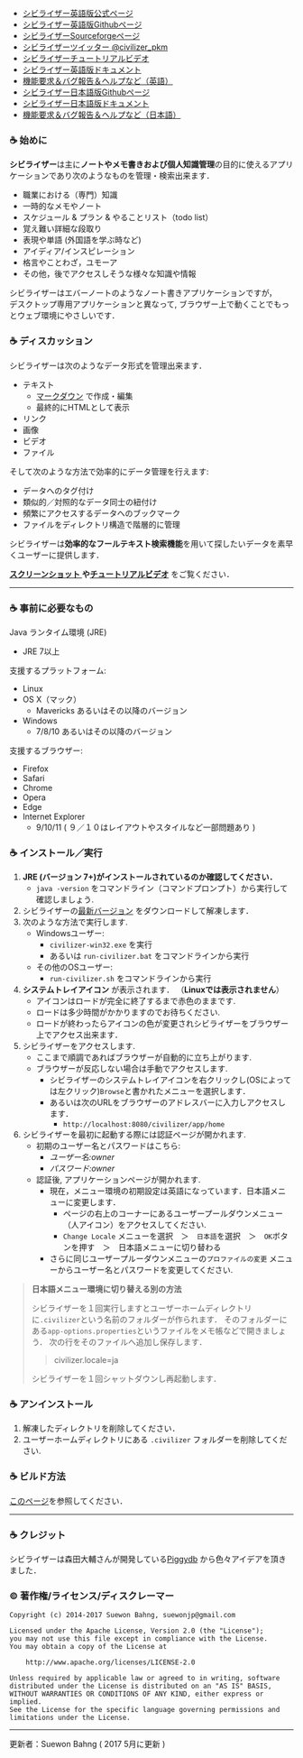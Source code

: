 - [シビライザー英語版公式ページ](http://suewonjp.github.io/civilizer/)
- [シビライザー英語版Githubページ](https://github.com/suewonjp/civilizer)
- [シビライザーSourceforgeページ](https://sourceforge.net/projects/civilizer/)
- [シビライザーツイッター @civilizer_pkm](https://twitter.com/civilizer_pkm)
- [シビライザーチュートリアルビデオ](https://www.youtube.com/watch?v=0omObKmJd4E&feature=youtu.be)
- [シビライザー英語版ドキュメント](https://github.com/suewonjp/civilizer/wiki)
- [機能要求＆バグ報告＆ヘルプなど（英語）](https://github.com/suewonjp/civilizer/issues)
- [シビライザー日本語版Githubページ](https://github.com/suewonjp/civilizer-jpdoc)
- [シビライザー日本語版ドキュメント](https://github.com/suewonjp/civilizer-jpdoc/wiki)
- [機能要求＆バグ報告＆ヘルプなど（日本語）](https://github.com/suewonjp/civilizer-jpdoc/issues)

### :coffee: 始めに

**シビライザー**は主に**ノートやメモ書きおよび個人知識管理**の目的に使えるアプリケーションであり次のようなものを管理・検索出来ます．

- 職業における（専門）知識
- 一時的なメモやノート
- スケジュール & プラン & やることリスト（todo list）
- 覚え難い詳細な段取り
- 表現や単語 (外国語を学ぶ時など)
- アイディア/インスピレーション
- 格言やことわざ，ユモーア
- その他，後でアクセスしそうな様々な知識や情報 

シビライザーはエバーノートのようなノート書きアプリケーションですが，  
デスクトップ専用アプリケーションと異なって, ブラウザー上で動くことでもっとウェブ環境にやさしいです．  

### :coffee: ディスカッション
シビライザーは次のようなデータ形式を管理出来ます．

- テキスト
    - [マークダウン](https://ja.wikipedia.org/wiki/Markdown) で作成・編集
    - 最終的にHTMLとして表示
- リンク
- 画像
- ビデオ
- ファイル

そして次のような方法で効率的にデータ管理を行えます:

- データへのタグ付け
- 類似的／対照的なデータ同士の紐付け
- 頻繁にアクセスするデータへのブックマーク
- ファイルをディレクトリ構造で階層的に管理

シビライザーは**効率的なフールテキスト検索機能**を用いて探したいデータを素早くユーザーに提供します．

**[ スクリーンショット ](http://suewonjp.github.io/civilizer/#screenshots)や[チュートリアルビデオ](http://suewonjp.github.io/civilizer/#videos)** をご覧ください．

* * *

### :coffee: 事前に必要なもの

Java ランタイム環境 (JRE)

- JRE 7以上

支援するプラットフォーム:

- Linux
- OS X（マック）
    - Mavericks あるいはその以降のバージョン
- Windows
    - 7/8/10 あるいはその以降のバージョン

支援するブラウザー: 

- Firefox
- Safari
- Chrome
- Opera
- Edge
- Internet Explorer
    - 9/10/11 ( ９／１０はレイアウトやスタイルなど一部問題あり )
    
### :coffee: インストール／実行
    
1. **JRE (バージョン 7+)がインストールされているのか確認してください．**
    - `java -version` をコマンドライン（コマンドプロンプト）から実行して確認しましょう.
1. シビライザーの[最新バージョン](http://suewonjp.github.io/civilizer/#services) をダウンロードして解凍します．
1. 次のような方法で実行します.
    - Windowsユーザー:
        - `civilizer-win32.exe` を実行
        - あるいは `run-civilizer.bat` をコマンドラインから実行
    - その他のOSユーザー:
        - `run-civilizer.sh` をコマンドラインから実行
1. **システムトレイアイコン** が表示されます． （**Linuxでは表示されません**）
    - アイコンはロードが完全に終了するまで赤色のままです.
    - ロードは多少時間がかかりますのでお待ちください.
    - ロードが終わったらアイコンの色が変更されシビライザーをブラウザー上でアクセス出来ます．
1. シビライザーをアクセスします. 
    - ここまで順調であればブラウザーが自動的に立ち上がります.
    - ブラウザーが反応しない場合は手動でアクセスします.
        - シビライザーのシステムトレイアイコンを右クリックし(OSによっては左クリック)`Browse`と書かれたメニューを選択します．
        - あるいは次のURLをブラウザーのアドレスバーに入力しアクセスします．
            - `http://localhost:8080/civilizer/app/home`
1. シビライザーを最初に起動する際には認証ページが開かれます.
    - 初期のユーザー名とパスワードはこちら:
        - _ユーザー名:owner_
        - _パスワード:owner_
    - 認証後, アプリケーションページが開かれます.
        - 現在，メニュー環境の初期設定は英語になっています．日本語メニューに変更します．
            - ページの右上のコーナーにあるユーザープールダウンメニュー（人アイコン）をアクセスしてください. 
            - `Change Locale` メニューを選択　＞　`日本語`を選択　＞　`OK`ボタンを押す　＞　日本語メニューに切り替わる
        - さらに同じユーザープルーダウンメニューの`プロファイルの変更` メニューからユーザー名とパスワードを変更してください.
        
        
> **日本語メニュー環境に切り替える別の方法**
>
> シビライザーを１回実行しますとユーザーホームディレクトリに`.civilizer`という名前のフォルダーが作られます．
> そのフォルダーにある`app-options.properties`というファイルをメモ帳などで開きましょう．
> 次の行をそのファイルへ追加し保存します．
>> civilizer.locale=ja
>
> シビライザーを１回シャットダウンし再起動します．
     
### :coffee: アンインストール

1. 解凍したディレクトリを削除してください．
1. ユーザーホームディレクトリにある `.civilizer` フォルダーを削除してください.
   
### :coffee: ビルド方法

[このページ](https://github.com/suewonjp/civilizer-jpdoc/wiki/ビルド)を参照してください．

* * *
### :coffee: クレジット 

シビライザーは森田大輔さんが開発している[Piggydb](http://piggydb.net/) から色々アイデアを頂きました．

### :copyright: 著作権/ライセンス/ディスクレーマー

    Copyright (c) 2014-2017 Suewon Bahng, suewonjp@gmail.com
    
    Licensed under the Apache License, Version 2.0 (the "License");
    you may not use this file except in compliance with the License.
    You may obtain a copy of the License at
    
        http://www.apache.org/licenses/LICENSE-2.0
    
    Unless required by applicable law or agreed to in writing, software
    distributed under the License is distributed on an "AS IS" BASIS,
    WITHOUT WARRANTIES OR CONDITIONS OF ANY KIND, either express or implied.
    See the License for the specific language governing permissions and
    limitations under the License.

* * *
更新者：Suewon Bahng   ( 2017 5月に更新 )
